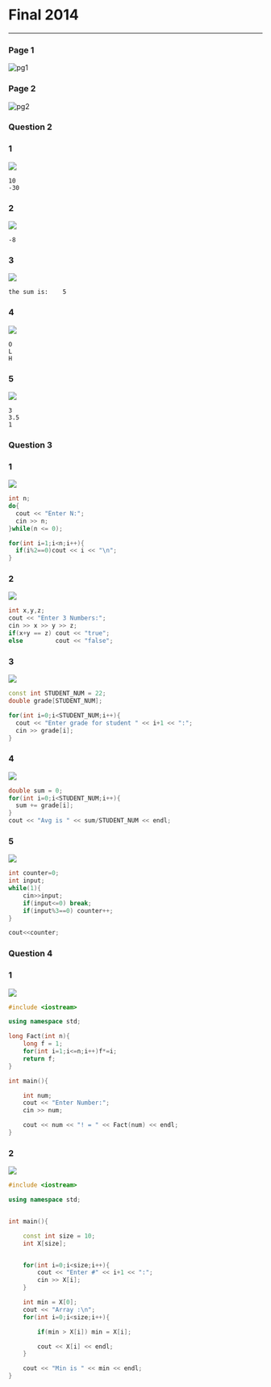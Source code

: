 # Final 2014
---
### Page 1
![pg1](2014-pg1.jpg)
### Page 2
![pg2](2014-pg2.jpg)
### Question 2
### 1
![](2-1.jpg)
```
10
-30
```
### 2
![](2-2.jpg)
```
-8
```
### 3
![](2-3.jpg)
```
the sum is:    5
```
### 4
![](2-4.jpg)
```
O
L
H
```
### 5
![](2-5.jpg)
```
3
3.5
1
```
### Question 3
### 1
![](3-1.jpg)
```cpp
int n;
do{
  cout << "Enter N:";
  cin >> n;
}while(n <= 0);

for(int i=1;i<n;i++){
  if(i%2==0)cout << i << "\n";
}
```
### 2
![](3-2.jpg)
```cpp
int x,y,z;
cout << "Enter 3 Numbers:";
cin >> x >> y >> z;
if(x+y == z) cout << "true";
else 		 cout << "false";
```
### 3
![](3-3.jpg)

```cpp
const int STUDENT_NUM = 22;
double grade[STUDENT_NUM];

for(int i=0;i<STUDENT_NUM;i++){
  cout << "Enter grade for student " << i+1 << ":";
  cin >> grade[i];
}
```
### 4
![](3-4.jpg)
```cpp
double sum = 0;
for(int i=0;i<STUDENT_NUM;i++){
  sum += grade[i];
}
cout << "Avg is " << sum/STUDENT_NUM << endl;
```
### 5
![](3-5.jpg)
```cpp
int counter=0;
int input;
while(1){
	cin>>input;
	if(input<=0) break;
	if(input%3==0) counter++;
}

cout<<counter;
```
### Question 4
### 1
![](4-1.jpg)
```cpp
#include <iostream>

using namespace std;

long Fact(int n){
	long f = 1;
	for(int i=1;i<=n;i++)f*=i;
	return f;
}

int main(){

	int num;
	cout << "Enter Number:";
	cin >> num;

	cout << num << "! = " << Fact(num) << endl;
}
```
### 2
![](4-2.jpg)
```cpp
#include <iostream>

using namespace std;


int main(){

	const int size = 10;
	int X[size];


	for(int i=0;i<size;i++){
		cout << "Enter #" << i+1 << ":";
		cin >> X[i];
	}

	int min = X[0];
	cout << "Array :\n";
	for(int i=0;i<size;i++){

		if(min > X[i]) min = X[i];

		cout << X[i] << endl;
	}

	cout << "Min is " << min << endl;
}

```
